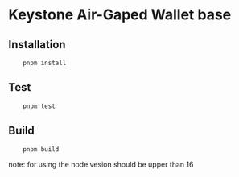 # Keystone Air-Gaped Wallet base

## Installation

```
    pnpm install
```

## Test

```
    pnpm test
```

## Build

```
    pnpm build
```

note: for using the node vesion should be upper than 16
